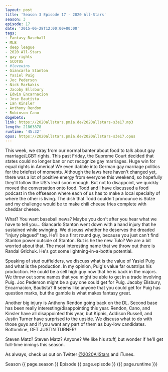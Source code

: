 ```yaml
---
layout: post
title: 'Season 3 Episode 17 - 2020 All-Stars'
season: 3
episode: 17
date: '2015-06-28T12:00:00+00:00'
tags:
- Fantasy Baseball
- MLB
- deep league
- 2020 All-Stars
- gay rights
- SCOTUS
- #lovewins
- Giancarlo Stanton
- Yasiel Puig
- Joc Pederson
- Nick Markakis
- Jacoby Ellsbury
- Edwin Encarnacion
- Jose Bautista
- Ian Kinsler
- Anthony Rendon
- Robinson Cano
dogebets:
link: https://2020allstars.pmia.de/2020allstars-s3e17.mp3
length: 21863878
runtime: '45:32'
opus: https://2020allstars.pmia.de/2020allstars-s3e17.opus
---
```

This week, we stray from our normal banter about food to talk about gay marriage/LGBT rights.  This past Friday, the Supreme Court decided that states could no longer ban or not recognize gay marriages.  Huge win for equal rights in America!  We even dabble into German gay marriage politics for the briefest of moments.  Although the laws here haven't changed yet, there was a lot of positive energy from everyone this weekend, so hopefully they'll follow the US's lead soon enough.  But not to disappoint, we quickly moved the conversation onto food.  Todd and I have discussed a food podcast in the offseason where each of us has to make a local specialty of where the other is living.  The dish that Todd couldn't pronounce is Sülze and my challenge would be to make chili cheese fries complete with cheddar cheese.  

What?  You want baseball news?  Maybe you don't after you hear what we have to tell you... Giancarlo Stanton went down with a hand injury that he sustained while swinging.  We discuss whether he deserves the dreaded "injury plagued" tag.  He'll be a first round guy, because you just can't find Stanton power outside of Stanton.  But is he the new Tulo?  We are a bit worried about that.  The most interesting name that we throw out there is Randal Grichuk.  He's got some lightning-in-a-bottle potential.  

Speaking of stud outfielders, we discuss what is the value of Yasiel Puig and what is the production.  In my opinion, Puig's value far outstrips his production.  He could be a sell high guy now that he is back in the majors.  We throw out some names that you might be able to get in a trade involving Puig.  Joc Pederson might be a guy one could get for Puig.  Jacoby Ellsbury, Encarnacion, Bautista?  It seems like anyone that you could get for Puig has question marks, but the gamble is what makes fantasy great.  

Another big injury is Anthony Rendon going back on the DL.  Second base has been really interesting/disappointing this year.  Rendon, Cano, and Kinsler have all disappointed this year, but Kipnis, Addison Russell, and Justin Turner have surprised to the upside.  We discuss what to do with those guys and if you want any part of them as buy-low candidates.  Bottomline, GET JUSTIN TURNER!  

Steven Matz?  Steven Matz?  Anyone?  We like his stuff, but wonder if he'll get full-time innings this season.

As always, check us out on Twitter [@2020AllStars](https://www.twitter.com/2020allstars) and iTunes.  

Season {{ page.season }} Episode {{ page.episode }} ({{ page.runtime }})  
